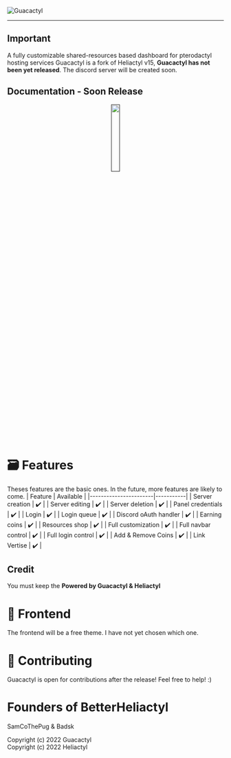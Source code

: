 ![Guacactyl](https://cdn.discordapp.com/attachments/1021317342560530442/1030559617605971999/5B845A.png)

<hr>

## Important
A fully customizable shared-resources based dashboard for pterodactyl hosting services
Guacactyl is a fork of Heliactyl v15, **Guacactyl has not been yet released**. The discord server will be created soon.


## Documentation - Soon Release
<p align="center"><a href=""><img src="https://i.imgur.com/IJnJnTA.png" width=20%></a></p>

# 🗃️ Features
Theses features are the basic ones. In the future, more features are likely to come.
| Feature               | Available |
|-----------------------|-----------|
| Server creation       | ✔️         |
| Server editing        | ✔️         |
| Server deletion       | ✔️         |
| Panel credentials     | ✔️         |
| Login                 | ✔️         |
| Login queue           | ✔️         |
| Discord oAuth handler | ✔️         |
| Earning coins         | ✔️         |
| Resources shop        | ✔️         |
| Full customization    | ✔️         |
| Full navbar control   | ✔️         |
| Full login control    | ✔️         |
| Add & Remove Coins    | ✔️         |
| Link Vertise          | ✔️         |


## Credit
You must keep the **Powered by Guacactyl & Heliactyl**

# 🎨 Frontend
The frontend will be a free theme. I have not yet chosen which one.

# 👔 Contributing
Guacactyl is open for contributions after the release! Feel free to help! :)

# Founders of BetterHeliactyl
SamCoThePug & Badsk

Copyright (c) 2022 Guacactyl </br>
Copyright (c) 2022 Heliactyl
